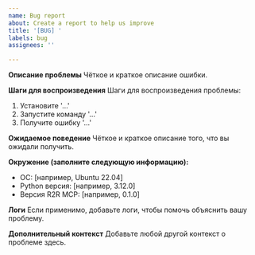 ```yaml
---
name: Bug report
about: Create a report to help us improve
title: '[BUG] '
labels: bug
assignees: ''

---
```


**Описание проблемы**
Чёткое и краткое описание ошибки.

**Шаги для воспроизведения**
Шаги для воспроизведения проблемы:

1. Установите '...'
2. Запустите команду '...'
3. Получите ошибку '...'

**Ожидаемое поведение**
Чёткое и краткое описание того, что вы ожидали получить.

**Окружение (заполните следующую информацию):**

- ОС: [например, Ubuntu 22.04]
- Python версия: [например, 3.12.0]
- Версия R2R MCP: [например, 0.1.0]

**Логи**
Если применимо, добавьте логи, чтобы помочь объяснить вашу проблему.

**Дополнительный контекст**
Добавьте любой другой контекст о проблеме здесь.
